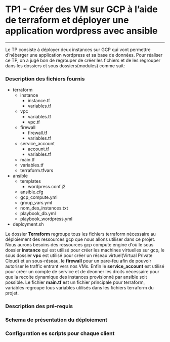 # TP1 - Créer des VM sur GCP à l’aide de terraform et déployer une application wordpress avec ansible
----------------------------------------------------------------------------------------------------------
Le TP consiste à déployer deux instances sur GCP qui vont permettre d'héberger une application wordpress et sa base de données.
Pour réaliser ce TP, on a jugé bon de regrouper de créer les fichiers et de les regrouper dans les dossiers et sous dossiers(modules) comme suit:

### Description des fichiers fournis
- terraform
	- instance
		- instance.tf
		- variables.tf
	- vpc
		- variables.tf
		- vpc.tf
	- firewall
		- firewall.tf
		- variables.tf
	- service_account
		- account.tf
		- variables.tf
	- main.tf
	- variables.tf
	- terraform.tfvars
- ansible
	- templates
 		- wordpress.conf.j2 
	- ansible.cfg
	- gcp_compute.yml
	- group_vars.yml
	- nom_des_instances.txt
	- playbook_db.yml
	- playbook_wordpress.yml
 - deployment.sh

Le dossier **Terraform** regroupe tous les fichiers terraform nécessaire au déploiement des ressources gcp que nous allons utiliser dans ce projet.
Nous aurons besoins des ressources gcp compute engine d'où le sous dossier **instance** qui est utilisé pour créer les machines virtuelles sur gcp, le sous dossier **vpc** est utilisé pour créer un réseau virtuel(Virtual Private Cloud) et un sous-réseau, le **firewall** pour un pare-feu afin de pouvoir autoriser le traffic entrant vers nos VMs.
Enfin le **service_account** est utilisé pour créer un compte de service et de deonner les droits nécessaire pour que la recolte dynamique des instances provisionné par ansible soit possible.
Le fichier **main.tf** est un fichier principale pour terraform, variables regroupe tous variables utilisés dans les fichiers terraform du projet.
### Description des pré-requis

### Schema de présentation du déploiement

### Configuration es scripts pour chaque client
